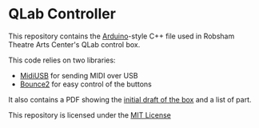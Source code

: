 # QLab Controller

This repository contains the [Arduino](https://www.arduino.cc/)-style C++ file used in Robsham Theatre Arts Center's QLab control box. 

This code relies on two libraries:
 - [MidiUSB](https://www.arduino.cc/en/Reference/MIDIUSB) for sending MIDI over USB
 - [Bounce2](https://github.com/thomasfredericks/Bounce2) for easy control of the buttons

It also contains a PDF showing the [initial draft of the box](./Design.pdf) and a list of part.

This repository is licensed under the [MIT License](./COPYING.txt)